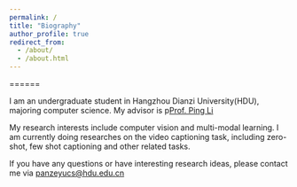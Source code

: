 ```yaml
---
permalink: /
title: "Biography"
author_profile: true
redirect_from: 
  - /about/
  - /about.html
---
```


======

I am an undergraduate student in Hangzhou Dianzi University(HDU), majoring computer science. My advisor is p[Prof. Ping Li](https://sites.google.com/view/pinglics)

My research interests include computer vision and multi-modal learning. I am currently doing researches on the video captioning task, including zero-shot, few shot captioning and other related tasks.

If you have any questions or have interesting research ideas, please contact me via [panzeyucs@hdu.edu.cn](panzeyucs@.hdu.edu.cn)